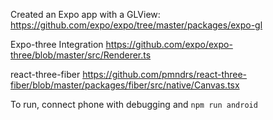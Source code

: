 Created an Expo app with a GLView:
https://github.com/expo/expo/tree/master/packages/expo-gl

Expo-three Integration
https://github.com/expo/expo-three/blob/master/src/Renderer.ts

react-three-fiber
https://github.com/pmndrs/react-three-fiber/blob/master/packages/fiber/src/native/Canvas.tsx

To run, connect phone with debugging and
`npm run android`
